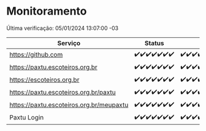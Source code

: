 # Monitoramento

Última verificação: 05/01/2024 13:07:00 -03

|Serviço|Status|Últimas 24h|
|---|---|---|
|https://github.com|<span title="2023-12-29: OK=24">✔️</span><span title="2023-12-30: OK=24">✔️</span><span title="2023-12-31: OK=24">✔️</span><span title="2024-01-01: OK=24">✔️</span><span title="2024-01-02: OK=24">✔️</span><span title="2024-01-03: OK=24">✔️</span><span title="2024-01-04: OK=16">✔️</span>|<span title="04/01/2024 13:07:00 -03 : 200">✔️</span><span title="04/01/2024 14:05:00 -03 : 200">✔️</span><span title="04/01/2024 15:07:00 -03 : 200">✔️</span><span title="04/01/2024 16:03:00 -03 : 200">✔️</span><span title="04/01/2024 17:06:00 -03 : 200">✔️</span><span title="04/01/2024 18:05:00 -03 : 200">✔️</span><span title="04/01/2024 19:05:00 -03 : 200">✔️</span><span title="04/01/2024 20:06:00 -03 : 200">✔️</span><span title="04/01/2024 21:31:00 -03 : 200">✔️</span><span title="04/01/2024 22:45:00 -03 : 200">✔️</span><span title="04/01/2024 23:20:00 -03 : 200">✔️</span><span title="05/01/2024 00:06:00 -03 : 200">✔️</span><span title="05/01/2024 01:08:00 -03 : 200">✔️</span><span title="05/01/2024 02:06:00 -03 : 200">✔️</span><span title="05/01/2024 03:08:00 -03 : 200">✔️</span><span title="05/01/2024 04:06:00 -03 : 200">✔️</span><span title="05/01/2024 05:08:00 -03 : 200">✔️</span><span title="05/01/2024 06:06:00 -03 : 200">✔️</span><span title="05/01/2024 07:06:00 -03 : 200">✔️</span><span title="05/01/2024 08:04:00 -03 : 200">✔️</span><span title="05/01/2024 09:11:00 -03 : 200">✔️</span><span title="05/01/2024 10:08:00 -03 : 200">✔️</span><span title="05/01/2024 11:06:00 -03 : 200">✔️</span><span title="05/01/2024 12:06:00 -03 : 200">✔️</span><span title="05/01/2024 13:07:00 -03 : 200">✔️</span>|
|https://paxtu.escoteiros.org.br|<span title="2023-12-29: OK=24">✔️</span><span title="2023-12-30: OK=24">✔️</span><span title="2023-12-31: OK=24">✔️</span><span title="2024-01-01: OK=24">✔️</span><span title="2024-01-02: OK=24">✔️</span><span title="2024-01-03: OK=24">✔️</span><span title="2024-01-04: OK=16">✔️</span>|<span title="04/01/2024 13:07:00 -03 : 200">✔️</span><span title="04/01/2024 14:05:00 -03 : 200">✔️</span><span title="04/01/2024 15:07:00 -03 : 200">✔️</span><span title="04/01/2024 16:03:00 -03 : 200">✔️</span><span title="04/01/2024 17:06:00 -03 : 200">✔️</span><span title="04/01/2024 18:05:00 -03 : 200">✔️</span><span title="04/01/2024 19:05:00 -03 : 200">✔️</span><span title="04/01/2024 20:06:00 -03 : 200">✔️</span><span title="04/01/2024 21:31:00 -03 : 200">✔️</span><span title="04/01/2024 22:45:00 -03 : 200">✔️</span><span title="04/01/2024 23:20:00 -03 : 200">✔️</span><span title="05/01/2024 00:06:00 -03 : 200">✔️</span><span title="05/01/2024 01:08:00 -03 : 200">✔️</span><span title="05/01/2024 02:06:00 -03 : 200">✔️</span><span title="05/01/2024 03:08:00 -03 : 200">✔️</span><span title="05/01/2024 04:06:00 -03 : 200">✔️</span><span title="05/01/2024 05:08:00 -03 : 200">✔️</span><span title="05/01/2024 06:06:00 -03 : 200">✔️</span><span title="05/01/2024 07:06:00 -03 : 200">✔️</span><span title="05/01/2024 08:04:00 -03 : 200">✔️</span><span title="05/01/2024 09:11:00 -03 : 200">✔️</span><span title="05/01/2024 10:08:00 -03 : 200">✔️</span><span title="05/01/2024 11:06:00 -03 : 200">✔️</span><span title="05/01/2024 12:06:00 -03 : 200">✔️</span><span title="05/01/2024 13:07:00 -03 : 200">✔️</span>|
|https://escoteiros.org.br|<span title="2023-12-29: OK=24">✔️</span><span title="2023-12-30: OK=24">✔️</span><span title="2023-12-31: OK=24">✔️</span><span title="2024-01-01: OK=24">✔️</span><span title="2024-01-02: OK=24">✔️</span><span title="2024-01-03: OK=24">✔️</span><span title="2024-01-04: OK=16">✔️</span>|<span title="04/01/2024 13:07:00 -03 : 200">✔️</span><span title="04/01/2024 14:05:00 -03 : 200">✔️</span><span title="04/01/2024 15:07:00 -03 : 200">✔️</span><span title="04/01/2024 16:03:00 -03 : 200">✔️</span><span title="04/01/2024 17:06:00 -03 : 200">✔️</span><span title="04/01/2024 18:05:00 -03 : 200">✔️</span><span title="04/01/2024 19:05:00 -03 : 200">✔️</span><span title="04/01/2024 20:06:00 -03 : 200">✔️</span><span title="04/01/2024 21:31:00 -03 : 200">✔️</span><span title="04/01/2024 22:45:00 -03 : 200">✔️</span><span title="04/01/2024 23:20:00 -03 : 200">✔️</span><span title="05/01/2024 00:06:00 -03 : 200">✔️</span><span title="05/01/2024 01:08:00 -03 : 200">✔️</span><span title="05/01/2024 02:06:00 -03 : 200">✔️</span><span title="05/01/2024 03:08:00 -03 : 200">✔️</span><span title="05/01/2024 04:06:00 -03 : 200">✔️</span><span title="05/01/2024 05:08:00 -03 : 200">✔️</span><span title="05/01/2024 06:06:00 -03 : 200">✔️</span><span title="05/01/2024 07:06:00 -03 : 200">✔️</span><span title="05/01/2024 08:04:00 -03 : 200">✔️</span><span title="05/01/2024 09:11:00 -03 : 200">✔️</span><span title="05/01/2024 10:08:00 -03 : 200">✔️</span><span title="05/01/2024 11:06:00 -03 : 200">✔️</span><span title="05/01/2024 12:06:00 -03 : 200">✔️</span><span title="05/01/2024 13:07:00 -03 : 200">✔️</span>|
|https://paxtu.escoteiros.org.br/paxtu|<span title="2023-12-29: OK=24">✔️</span><span title="2023-12-30: OK=24">✔️</span><span title="2023-12-31: OK=24">✔️</span><span title="2024-01-01: OK=24">✔️</span><span title="2024-01-02: OK=24">✔️</span><span title="2024-01-03: OK=24">✔️</span><span title="2024-01-04: OK=16">✔️</span>|<span title="04/01/2024 13:07:00 -03 : 200">✔️</span><span title="04/01/2024 14:05:00 -03 : 200">✔️</span><span title="04/01/2024 15:07:00 -03 : 200">✔️</span><span title="04/01/2024 16:03:00 -03 : 200">✔️</span><span title="04/01/2024 17:06:00 -03 : 200">✔️</span><span title="04/01/2024 18:05:00 -03 : 200">✔️</span><span title="04/01/2024 19:05:00 -03 : 200">✔️</span><span title="04/01/2024 20:06:00 -03 : 200">✔️</span><span title="04/01/2024 21:31:00 -03 : 200">✔️</span><span title="04/01/2024 22:45:00 -03 : 200">✔️</span><span title="04/01/2024 23:20:00 -03 : 200">✔️</span><span title="05/01/2024 00:06:00 -03 : 200">✔️</span><span title="05/01/2024 01:08:00 -03 : 200">✔️</span><span title="05/01/2024 02:06:00 -03 : 200">✔️</span><span title="05/01/2024 03:08:00 -03 : 200">✔️</span><span title="05/01/2024 04:06:00 -03 : 200">✔️</span><span title="05/01/2024 05:08:00 -03 : 200">✔️</span><span title="05/01/2024 06:06:00 -03 : 200">✔️</span><span title="05/01/2024 07:06:00 -03 : 200">✔️</span><span title="05/01/2024 08:04:00 -03 : 200">✔️</span><span title="05/01/2024 09:11:00 -03 : 200">✔️</span><span title="05/01/2024 10:08:00 -03 : 200">✔️</span><span title="05/01/2024 11:06:00 -03 : 200">✔️</span><span title="05/01/2024 12:06:00 -03 : 200">✔️</span><span title="05/01/2024 13:07:00 -03 : 200">✔️</span>|
|https://paxtu.escoteiros.org.br/meupaxtu|<span title="2023-12-29: OK=24">✔️</span><span title="2023-12-30: OK=24">✔️</span><span title="2023-12-31: OK=24">✔️</span><span title="2024-01-01: OK=24">✔️</span><span title="2024-01-02: OK=24">✔️</span><span title="2024-01-03: OK=24">✔️</span><span title="2024-01-04: OK=16">✔️</span>|<span title="04/01/2024 13:07:00 -03 : 200">✔️</span><span title="04/01/2024 14:05:00 -03 : 200">✔️</span><span title="04/01/2024 15:08:00 -03 : 200">✔️</span><span title="04/01/2024 16:03:00 -03 : 200">✔️</span><span title="04/01/2024 17:06:00 -03 : 200">✔️</span><span title="04/01/2024 18:05:00 -03 : 200">✔️</span><span title="04/01/2024 19:05:00 -03 : 200">✔️</span><span title="04/01/2024 20:06:00 -03 : 200">✔️</span><span title="04/01/2024 21:31:00 -03 : 200">✔️</span><span title="04/01/2024 22:45:00 -03 : 200">✔️</span><span title="04/01/2024 23:20:00 -03 : 200">✔️</span><span title="05/01/2024 00:06:00 -03 : 200">✔️</span><span title="05/01/2024 01:08:00 -03 : 200">✔️</span><span title="05/01/2024 02:06:00 -03 : 200">✔️</span><span title="05/01/2024 03:08:00 -03 : 200">✔️</span><span title="05/01/2024 04:06:00 -03 : 200">✔️</span><span title="05/01/2024 05:08:00 -03 : 200">✔️</span><span title="05/01/2024 06:06:00 -03 : 200">✔️</span><span title="05/01/2024 07:06:00 -03 : 200">✔️</span><span title="05/01/2024 08:04:00 -03 : 200">✔️</span><span title="05/01/2024 09:11:00 -03 : 200">✔️</span><span title="05/01/2024 10:08:00 -03 : 200">✔️</span><span title="05/01/2024 11:06:00 -03 : 200">✔️</span><span title="05/01/2024 12:06:00 -03 : 200">✔️</span><span title="05/01/2024 13:07:00 -03 : 200">✔️</span>|
|Paxtu Login|<span title="2023-12-29: OK=24">✔️</span><span title="2023-12-30: OK=24">✔️</span><span title="2023-12-31: OK=24">✔️</span><span title="2024-01-01: OK=24">✔️</span><span title="2024-01-02: OK=24">✔️</span><span title="2024-01-03: OK=24">✔️</span><span title="2024-01-04: OK=16">✔️</span>|<span title="04/01/2024 13:07:00 -03 : 200">✔️</span><span title="04/01/2024 14:05:00 -03 : 200">✔️</span><span title="04/01/2024 15:08:00 -03 : 200">✔️</span><span title="04/01/2024 16:03:00 -03 : 200">✔️</span><span title="04/01/2024 17:06:00 -03 : 200">✔️</span><span title="04/01/2024 18:05:00 -03 : 200">✔️</span><span title="04/01/2024 19:05:00 -03 : 200">✔️</span><span title="04/01/2024 20:06:00 -03 : 200">✔️</span><span title="04/01/2024 21:31:00 -03 : 200">✔️</span><span title="04/01/2024 22:45:00 -03 : 200">✔️</span><span title="04/01/2024 23:20:00 -03 : 200">✔️</span><span title="05/01/2024 00:06:00 -03 : 200">✔️</span><span title="05/01/2024 01:08:00 -03 : 200">✔️</span><span title="05/01/2024 02:06:00 -03 : 200">✔️</span><span title="05/01/2024 03:08:00 -03 : 200">✔️</span><span title="05/01/2024 04:06:00 -03 : 200">✔️</span><span title="05/01/2024 05:08:00 -03 : 200">✔️</span><span title="05/01/2024 06:06:00 -03 : 200">✔️</span><span title="05/01/2024 07:07:00 -03 : 200">✔️</span><span title="05/01/2024 08:04:00 -03 : 200">✔️</span><span title="05/01/2024 09:11:00 -03 : 200">✔️</span><span title="05/01/2024 10:08:00 -03 : 200">✔️</span><span title="05/01/2024 11:06:00 -03 : 200">✔️</span><span title="05/01/2024 12:06:00 -03 : 200">✔️</span><span title="05/01/2024 13:07:00 -03 : 200">✔️</span>|
